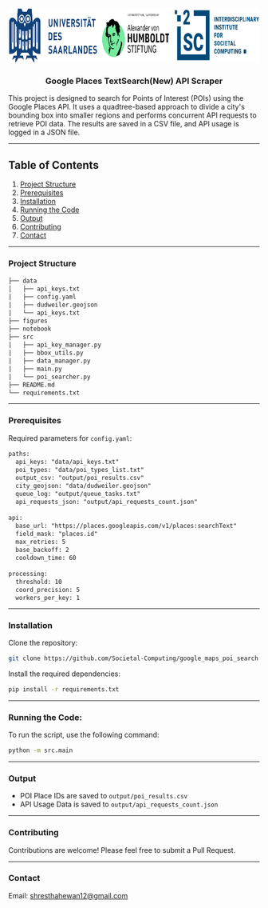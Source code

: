 <!-- PROJECT LOGO -->
<br />
<div align="center">
  <a href="https://www.i2sc.net">
    <img src="figures/logo.png" ="Logo" width="800" height="110">
  </a>

  <h3 align="center">Google Places TextSearch(New) API Scraper</h3>

</div>

This project is designed to search for Points of Interest (POIs) using the Google Places API. It uses a quadtree-based approach to divide a city's bounding box into smaller regions and performs concurrent API requests to retrieve POI data. The results are saved in a CSV file, and API usage is logged in a JSON file.


---

## **Table of Contents**
1. [Project Structure](#project-structure)
2. [Prerequisites](#prerequisites)
3. [Installation](#installation)
4. [Running the Code](#running-the-code)
5. [Output](#output)
6. [Contributing](#contributing)
7. [Contact](#contact)

---

### Project Structure
```
├── data
│   ├── api_keys.txt
|   ├── config.yaml
|   ├── dudweiler.geojson 
|   └── api_keys.txt
├── figures
├── notebook
├── src
|   ├── api_key_manager.py
|   ├── bbox_utils.py
|   ├── data_manager.py
|   ├── main.py
|   └── poi_searcher.py
├── README.md
└── requirements.txt
```
---

### Prerequisites

Required parameters for `config.yaml`:
```
paths:
  api_keys: "data/api_keys.txt"
  poi_types: "data/poi_types_list.txt"
  output_csv: "output/poi_results.csv"
  city_geojson: "data/dudweiler.geojson"
  queue_log: "output/queue_tasks.txt"
  api_requests_json: "output/api_requests_count.json"

api:
  base_url: "https://places.googleapis.com/v1/places:searchText"
  field_mask: "places.id"
  max_retries: 5
  base_backoff: 2
  cooldown_time: 60

processing:
  threshold: 10
  coord_precision: 5
  workers_per_key: 1
```
---

### Installation

Clone the repository:
```bash
git clone https://github.com/Societal-Computing/google_maps_poi_search.git
```

Install the required dependencies:
```bash
pip install -r requirements.txt
```

---

### Running the Code:
To run the script, use the following command:
```bash
python -m src.main
```
---

### Output
- POI Place IDs are saved to `output/poi_results.csv`
- API Usage Data is saved to `output/api_requests_count.json`

---

### Contributing
Contributions are welcome! Please feel free to submit a Pull Request.

--- 

### Contact
Email: shresthahewan12@gmail.com
